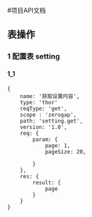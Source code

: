 #项目API文档
## 表操作

### 1 配置表 setting

#### 1_1 
    {
        name: '获取设置内容',
        type: 'thor'
        reqType: 'get',
        scope : 'zerogap',
        path: 'setting.get',
        version: '1.0',
        req: {
            param: {
                page: 1,
                pageSize: 20,

            }
        },
        res: {
            result: {
                page
            }
        }
    }